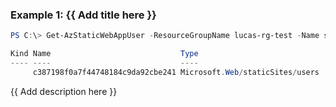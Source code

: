 ### Example 1: {{ Add title here }}
```powershell
PS C:\> Get-AzStaticWebAppUser -ResourceGroupName lucas-rg-test -Name staticweb-portal04 -Authprovider all

Kind Name                             Type
---- ----                             ----
     c387198f0a7f44748184c9da92cbe241 Microsoft.Web/staticSites/users
```

{{ Add description here }}

